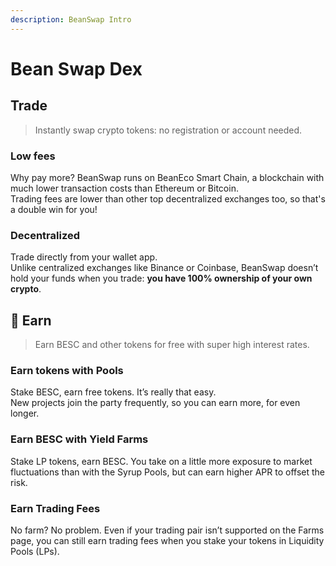 ```yaml
---
description: BeanSwap Intro
---
```


# Bean Swap Dex

## &#x20;Trade

> Instantly swap crypto tokens: no registration or account needed.



### Low fees

Why pay more? BeanSwap runs on BeanEco Smart Chain, a blockchain with much lower transaction costs than Ethereum or Bitcoin.\
Trading fees are lower than other top decentralized exchanges too, so that's a double win for you!

### Decentralized

Trade directly from your wallet app.\
Unlike centralized exchanges like Binance or Coinbase, BeanSwap doesn’t hold your funds when you trade: **you have 100% ownership of your own crypto**.

## 💸 Earn

> Earn BESC and other tokens for free with super high interest rates.

### Earn tokens with Pools

Stake BESC, earn free tokens. It’s really that easy.\
New projects join the party frequently, so you can earn more, for even longer.

### Earn BESC with Yield Farms

Stake LP tokens, earn BESC. You take on a little more exposure to market fluctuations than with the Syrup Pools, but can earn higher APR to offset the risk.

### Earn Trading Fees

No farm? No problem. Even if your trading pair isn’t supported on the Farms page, you can still earn trading fees when you stake your tokens in Liquidity Pools (LPs).
